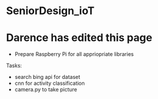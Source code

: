 # SeniorDesign_ioT
# Darence has edited this page
- Prepare Raspberry Pi for all appriopriate libraries


Tasks:
- search bing api for dataset
- cnn for activity classification
- camera.py to take picture
